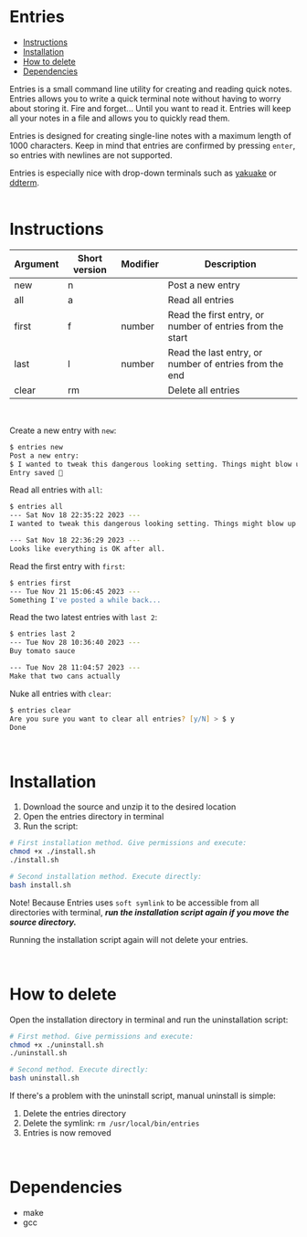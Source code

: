 # Entries

- [Instructions](#Instructions)
- [Installation](#installation)
- [How to delete](#how-to-delete)
- [Dependencies](#dependencies)

Entries is a small command line utility for creating and reading quick notes. Entries allows you to write a quick terminal note without having to worry about storing it. Fire and forget... Until you want to read it. Entries will keep all your notes in a file and allows you to quickly read them.

Entries is designed for creating single-line notes with a maximum length of 1000 characters. Keep in mind that entries are confirmed by pressing `enter`, so entries with newlines are not supported.

Entries is especially nice with drop-down terminals such as [yakuake](https://apps.kde.org/yakuake/) or [ddterm](https://github.com/ddterm/gnome-shell-extension-ddterm).
<br /><br />

# Instructions


| Argument         | Short version     | Modifier | Description |
|------------------|-------------------|----------|-------------|
| new              | n                 |          | Post a new entry
| all              | a                 |          | Read all entries
| first            | f                 | number   | Read the first entry, or number of entries from the start
| last             | l                 | number   | Read the last entry, or number of entries from the end
| clear            | rm                |          | Delete all entries

<br />

Create a new entry with `new`:

```zsh
$ entries new
Post a new entry:
$ I wanted to tweak this dangerous looking setting. Things might blow up...
Entry saved 📝
```

Read all entries with `all`:

```zsh
$ entries all
--- Sat Nov 18 22:35:22 2023 ---
I wanted to tweak this dangerous looking setting. Things might blow up...

--- Sat Nov 18 22:36:29 2023 ---
Looks like everything is OK after all.
```

Read the first entry with `first`:
```zsh
$ entries first
--- Tue Nov 21 15:06:45 2023 ---
Something I've posted a while back...
```

Read the two latest entries with `last 2`:

```zsh
$ entries last 2
--- Tue Nov 28 10:36:40 2023 ---
Buy tomato sauce

--- Tue Nov 28 11:04:57 2023 ---
Make that two cans actually
```

Nuke all entries with `clear`:

```zsh
$ entries clear            
Are you sure you want to clear all entries? [y/N] > $ y
Done
```

<br />

# Installation

1. Download the source and unzip it to the desired location
2. Open the entries directory in terminal
3. Run the script:
```bash
# First installation method. Give permissions and execute:
chmod +x ./install.sh
./install.sh
```

```bash
# Second installation method. Execute directly:
bash install.sh
```

Note! Because Entries uses `soft symlink` to be accessible from all directories with terminal, ***run the installation script again if you move the source directory.***

Running the installation script again will not delete your entries.

<br />

# How to delete

Open the installation directory in terminal and run the uninstallation script:

```bash
# First method. Give permissions and execute:
chmod +x ./uninstall.sh
./uninstall.sh
```

```bash
# Second method. Execute directly:
bash uninstall.sh
```

If there's a problem with the uninstall script, manual uninstall is simple:

1. Delete the entries directory
2. Delete the symlink: `rm /usr/local/bin/entries`
3. Entries is now removed

<br />

# Dependencies
- make
- gcc